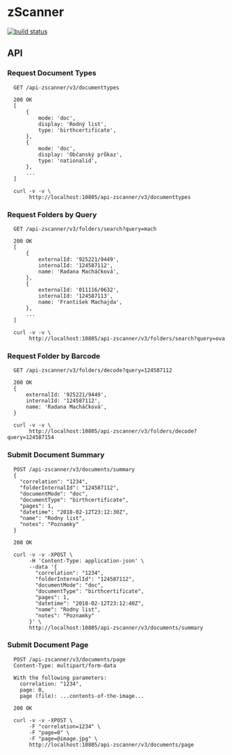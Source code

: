 # zScanner

[![build status](https://travis-ci.org/ikem-cz/zscanner-backend-node.svg?branch=master)](https://travis-ci.org/ikem-cz/zscanner-backend-node)

## API

### Request Document Types

```
  GET /api-zscanner/v3/documenttypes

  200 OK
  [
      {
          mode: 'doc',
          display: 'Rodný list',
          type: 'birthcertificate',
      },
      {
          mode: 'doc',
          display: 'Občanský průkaz',
          type: 'nationalid',
      },
      ...
  ]
```

```
  curl -v -v \
       http://localhost:10805/api-zscanner/v3/documenttypes
```

### Request Folders by Query

```
  GET /api-zscanner/v3/folders/search?query=mach

  200 OK
  [
      {
          externalId: '925221/9449',
          internalId: '124587112',
          name: 'Radana Macháčková',
      },
      {
          externalId: '011116/0632',
          internalId: '124587113',
          name: 'František Machajda',
      },
      ...
  ]
```

```
  curl -v -v \
       http://localhost:10805/api-zscanner/v3/folders/search?query=ova
```

### Request Folder by Barcode

```
  GET /api-zscanner/v3/folders/decode?query=124587112

  200 OK
  {
      externalId: '925221/9449',
      internalId: '124587112',
      name: 'Radana Macháčková',
  }
```

```
  curl -v -v \
       http://localhost:10805/api-zscanner/v3/folders/decode?query=124587154
```

### Submit Document Summary

```
  POST /api-zscanner/v3/documents/summary
  {
    "correlation": "1234",
    "folderInternalId": "124587112",
    "documentMode": "doc",
    "documentType": "birthcertificate",
    "pages": 1,
    "datetime": "2018-02-12T23:12:30Z",
    "name": "Rodny list",
    "notes": "Poznamky"
  }

  200 OK
```

```
  curl -v -v -XPOST \
       -H 'Content-Type: application-json' \
       --data '{
         "correlation": "1234",
         "folderInternalId": "124587112",
         "documentMode": "doc",
         "documentType": "birthcertificate",
         "pages": 1,
         "datetime": "2018-02-12T23:12:40Z",
         "name": "Rodny list",
         "notes": "Poznamky"
       }' \
       http://localhost:10805/api-zscanner/v3/documents/summary
```

### Submit Document Page

```
  POST /api-zscanner/v3/documents/page
  Content-Type: multipart/form-data

  With the following parameters:
    correlation: "1234",
    page: 0,
    page (file): ...contents-of-the-image...

  200 OK
```

```
  curl -v -v -XPOST \
       -F "correlation=1234" \
       -F "page=0" \
       -F "page=@image.jpg" \
       http://localhost:10805/api-zscanner/v3/documents/page
```

